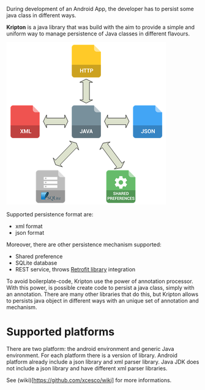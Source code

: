 During development of an Android App, the developer has to persist some java class in different ways.

**Kripton** is a java library that was build with the aim to provide a simple and uniform way to manage persistence of Java classes in different flavours. 

![](https://github.com/xcesco/wikis/blob/master/kripton/immagine01.png)

Supported persistence format are:

* xml format
* json format

Moreover, there are other persistence mechanism supported:

* Shared preference
* SQLite database
* REST service, throws [Retrofit library](http://square.github.io/retrofit/) integration

To avoid boilerplate-code, Kripton use the power of annotation processor. With this power, is possible create code to persist a java class, simply with an annotation. There are many other libraries that do this, but Kripton allows to persists java object in different ways with an unique set of annotation and mechanism.

# Supported platforms
There are two platform: the android environment and generic Java environment. For each platform there is a version of library. Android platform already include a json library and xml parser library. Java JDK does not include a json library and have different xml parser libraries.

See (wiki)[https://github.com/xcesco/wiki] for more informations.
